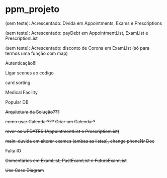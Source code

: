 # ppm_projeto

(sem teste): Acrescentado: Divida em Appointments, Exams e Prescriptions

(sem teste): Acrescentado: payDebt em AppointmentList, ExamList e PrescriptionList

(sem teste): Acrescentado: disconto de Corona em ExamList (só para termos uma função com map)

Autenticação!!!

Ligar scenes ao codigo

card sorting

Medical Facility

Popular DB

<strike>Arquitetura da Solução???</strike>

<strike>como usar Calendar??? Criar um Calendar?</strike>

<strike>rever os UPDATES (AppointmentList e PrescriptionList)</strike>

<strike>main: duvida em alterar exames (ambas as listas), change phoneNr Doc</strike>

<strike>Falta IO</strike>

<strike>Comentários em ExamList, PastExamList e FutureExamList</stike>

<strike>Use Case Diagram</strike>